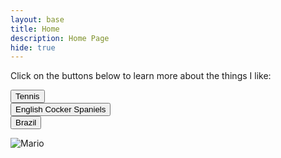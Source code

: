 ```yaml
---
layout: base
title: Home 
description: Home Page
hide: true
---
```

<p> Click on the buttons below to learn more about the things I like: </p>

<div>
<button onclick="window.location.href='http://127.0.0.1:4100/gabi_2025/tennis/'">Tennis</button>
</div>

<div>
<button onclick="window.location.href='http://127.0.0.1:4100/gabi_2025/spaniels/'">English Cocker Spaniels</button>
</div>

<div>
<button onclick="window.location.href='http://127.0.0.1:4100/gabi_2025/brazil/'">Brazil</button>
</div>

![Mario](https://media0.giphy.com/media/XuL4Zlq33sCTC/giphy.gif?cid=6c09b952roqx9x1uhiur86tdfrwrq0q7egmey7t2b4mz51p1&ep=v1_gifs_search&rid=giphy.gif&ct=s)

